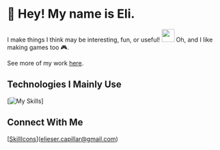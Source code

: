 # 👋 Hey! My name is Eli.

I make things I think may be interesting, fun, or useful! <img src="https://emojis.slackmojis.com/emojis/images/1531849430/4246/blob-sunglasses.gif?1531849430" width="30"/> 
Oh, and I like making games too 🎮.

See more of my work [here](https://www.eliesercapillar.dev/).

## Technologies I Mainly Use
[![My Skills](https://skillicons.dev/icons?i=cs,dotnet,unity,vue,ts,tailwind,git,githubactions,docker)]

## Connect With Me
[[SkillIcons](https://skillicons.dev/icons?i=gmail)](elieser.capillar@gmail.com)
